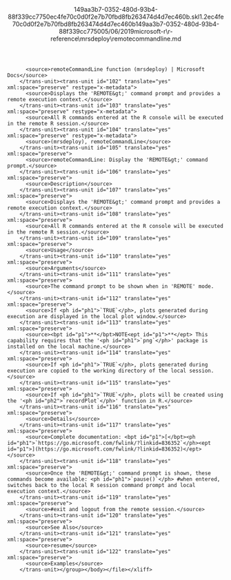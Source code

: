 <?xml version="1.0"?><xliff version="1.2" xmlns="urn:oasis:names:tc:xliff:document:1.2" xmlns:xsi="http://www.w3.org/2001/XMLSchema-instance" xsi:schemaLocation="urn:oasis:names:tc:xliff:document:1.2 xliff-core-1.2-transitional.xsd"><file datatype="xml" original="remotecommandline.md" source-language="en-US" target-language="en-US"><header><tool tool-id="mdxliff" tool-name="mdxliff" tool-version="1.0-1931010" tool-company="Microsoft" /><xliffext:skl_file_name xmlns:xliffext="urn:microsoft:content:schema:xliffextensions">149aa3b7-0352-480d-93b4-88f339cc7750ec4fe70c0d0f2e7b70fbd8fb263474d4d7ec460b.skl</xliffext:skl_file_name><xliffext:version xmlns:xliffext="urn:microsoft:content:schema:xliffextensions">1.2</xliffext:version><xliffext:ms.openlocfilehash xmlns:xliffext="urn:microsoft:content:schema:xliffextensions">ec4fe70c0d0f2e7b70fbd8fb263474d4d7ec460b</xliffext:ms.openlocfilehash><xliffext:ms.sourcegitcommit xmlns:xliffext="urn:microsoft:content:schema:xliffextensions">149aa3b7-0352-480d-93b4-88f339cc7750</xliffext:ms.sourcegitcommit><xliffext:ms.lasthandoff xmlns:xliffext="urn:microsoft:content:schema:xliffextensions">05/06/2019</xliffext:ms.lasthandoff><xliffext:ms.openlocfilepath xmlns:xliffext="urn:microsoft:content:schema:xliffextensions">microsoft-r\r-reference\mrsdeploy\remotecommandline.md</xliffext:ms.openlocfilepath></header><body><group id="content" extype="content"><trans-unit id="101" translate="yes" xml:space="preserve" restype="x-metadata">
          <source>remoteCommandLine function (mrsdeploy) | Microsoft Docs</source>
        </trans-unit><trans-unit id="102" translate="yes" xml:space="preserve" restype="x-metadata">
          <source>Displays the 'REMOTE&gt;' command prompt and provides a remote execution context.</source>
        </trans-unit><trans-unit id="103" translate="yes" xml:space="preserve" restype="x-metadata">
          <source>All R commands entered at the R console will be executed in the remote R session.</source>
        </trans-unit><trans-unit id="104" translate="yes" xml:space="preserve" restype="x-metadata">
          <source>(mrsdeploy), remoteCommandLine</source>
        </trans-unit><trans-unit id="105" translate="yes" xml:space="preserve">
          <source>remoteCommandLine: Display the 'REMOTE&gt;' command prompt.</source>
        </trans-unit><trans-unit id="106" translate="yes" xml:space="preserve">
          <source>Description</source>
        </trans-unit><trans-unit id="107" translate="yes" xml:space="preserve">
          <source>Displays the 'REMOTE&gt;' command prompt and provides a remote execution context.</source>
        </trans-unit><trans-unit id="108" translate="yes" xml:space="preserve">
          <source>All R commands entered at the R console will be executed in the remote R session.</source>
        </trans-unit><trans-unit id="109" translate="yes" xml:space="preserve">
          <source>Usage</source>
        </trans-unit><trans-unit id="110" translate="yes" xml:space="preserve">
          <source>Arguments</source>
        </trans-unit><trans-unit id="111" translate="yes" xml:space="preserve">
          <source>The command prompt to be shown when in 'REMOTE' mode.</source>
        </trans-unit><trans-unit id="112" translate="yes" xml:space="preserve">
          <source>If <ph id="ph1">`TRUE`</ph>, plots generated during execution are displayed in the local plot window.</source>
        </trans-unit><trans-unit id="113" translate="yes" xml:space="preserve">
          <source><bpt id="p1">**</bpt>NOTE<ept id="p1">**</ept> This capability requires that the '<ph id="ph1">`png`</ph>' package is installed on the local machine.</source>
        </trans-unit><trans-unit id="114" translate="yes" xml:space="preserve">
          <source>If <ph id="ph1">`TRUE`</ph>, plots generated during execution are copied to the working directory of the local session.</source>
        </trans-unit><trans-unit id="115" translate="yes" xml:space="preserve">
          <source>If <ph id="ph1">`TRUE`</ph>, plots will be created using the '<ph id="ph2">`recordPlot`</ph>' function in R.</source>
        </trans-unit><trans-unit id="116" translate="yes" xml:space="preserve">
          <source>Details</source>
        </trans-unit><trans-unit id="117" translate="yes" xml:space="preserve">
          <source>Complete documentation: <bpt id="p1">[</bpt><ph id="ph1">`https://go.microsoft.com/fwlink/?linkid=836352`</ph><ept id="p1">](https://go.microsoft.com/fwlink/?linkid=836352)</ept></source>
        </trans-unit><trans-unit id="118" translate="yes" xml:space="preserve">
          <source>Once the 'REMOTE&gt;' command prompt is shown, these commands become available: <ph id="ph1">`pause()`</ph> #when entered, switches back to the local R session command prompt and local execution context.</source>
        </trans-unit><trans-unit id="119" translate="yes" xml:space="preserve">
          <source>#exit and logout from the remote session.</source>
        </trans-unit><trans-unit id="120" translate="yes" xml:space="preserve">
          <source>See Also</source>
        </trans-unit><trans-unit id="121" translate="yes" xml:space="preserve">
          <source>resume</source>
        </trans-unit><trans-unit id="122" translate="yes" xml:space="preserve">
          <source>Examples</source>
        </trans-unit></group></body></file></xliff>
